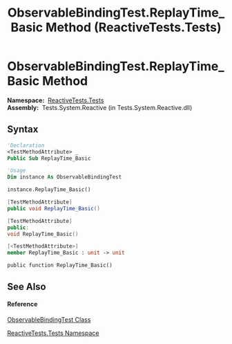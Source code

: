 ﻿---
title: ObservableBindingTest.ReplayTime_Basic Method  (ReactiveTests.Tests)
TOCTitle: ReplayTime_Basic Method
ms:assetid: M:ReactiveTests.Tests.ObservableBindingTest.ReplayTime_Basic
ms:mtpsurl: https://msdn.microsoft.com/en-us/library/reactivetests.tests.observablebindingtest.replaytime_basic(v=VS.103)
ms:contentKeyID: 36620470
ms.date: 06/28/2011
mtps_version: v=VS.103
f1_keywords:
- ReactiveTests.Tests.ObservableBindingTest.ReplayTime_Basic
dev_langs:
- CSharp
- JScript
- VB
- FSharp
- c++
---

# ObservableBindingTest.ReplayTime\_Basic Method

**Namespace:**  [ReactiveTests.Tests](hh289046\(v=vs.103\).md)  
**Assembly:**  Tests.System.Reactive (in Tests.System.Reactive.dll)

## Syntax

``` vb
'Declaration
<TestMethodAttribute> _
Public Sub ReplayTime_Basic
```

``` vb
'Usage
Dim instance As ObservableBindingTest

instance.ReplayTime_Basic()
```

``` csharp
[TestMethodAttribute]
public void ReplayTime_Basic()
```

``` c++
[TestMethodAttribute]
public:
void ReplayTime_Basic()
```

``` fsharp
[<TestMethodAttribute>]
member ReplayTime_Basic : unit -> unit 
```

``` jscript
public function ReplayTime_Basic()
```

## See Also

#### Reference

[ObservableBindingTest Class](hh303616\(v=vs.103\).md)

[ReactiveTests.Tests Namespace](hh289046\(v=vs.103\).md)

